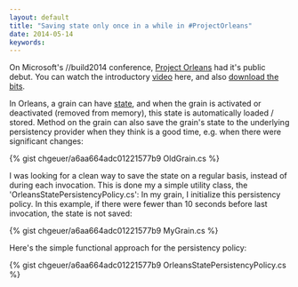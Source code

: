 ```yaml
---
layout: default
title: "Saving state only once in a while in #ProjectOrleans"
date: 2014-05-14
keywords: 
---
```



On Microsoft's //build2014 conference, [Project Orleans][announcement] had it's public debut. You can watch the introductory [video][build2014video] here, and also [download the bits][download]. 

In Orleans, a grain can have [state][orleansPersistence], and when the grain is activated or deactivated (removed from memory), this state is automatically loaded / stored. Method on the grain can also save the grain's state to the underlying persistency provider when they think is a good time, e.g. when there were significant changes:  

{% gist chgeuer/a6aa664adc01221577b9 OldGrain.cs  %}

I was looking for a clean way to save the state on a regular basis, instead of during each invocation. This is done my a simple utility class, the 'OrleansStatePersistencyPolicy.cs': In my grain, I initialize this persistency policy. In this example, if there were fewer than 10 seconds before last invocation, the state is not saved: 

{% gist chgeuer/a6aa664adc01221577b9 MyGrain.cs  %}

Here's the simple functional approach for the persistency policy: 

{% gist chgeuer/a6aa664adc01221577b9 OrleansStatePersistencyPolicy.cs  %}


[announcement]: http://blogs.msdn.com/b/dotnet/archive/2014/04/02/available-now-preview-of-project-orleans-cloud-services-at-scale.aspx
[download]: http://aka.ms/orleans
[build2014video]: http://channel9.msdn.com/Events/Build/2014/3-641
[orleansPersistence]: http://orleans.codeplex.com/wikipage?title=Declarative%20Persistence
